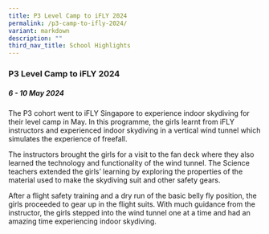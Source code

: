 ```yaml
---
title: P3 Level Camp to iFLY 2024
permalink: /p3-camp-to-ifly-2024/
variant: markdown
description: ""
third_nav_title: School Highlights
---
```

### P3 Level Camp to iFLY 2024

##### 6 - 10 May 2024

The P3 cohort went to iFLY Singapore to experience indoor skydiving for their level camp in May. In this programme, the girls learnt from iFLY instructors and experienced indoor skydiving in a vertical wind tunnel which simulates the experience of freefall. 

The instructors brought the girls for a visit to the fan deck where they also learned the technology and functionality of the wind tunnel.
The Science teachers extended the girls’ learning by exploring the properties of the material used to make the skydiving suit and other safety gears.

After a flight safety training and a dry run of the basic belly fly position, the girls proceeded to gear up in the flight suits. With much guidance from the instructor, the girls stepped into the wind tunnel one at a time and had an amazing time experiencing indoor skydiving.